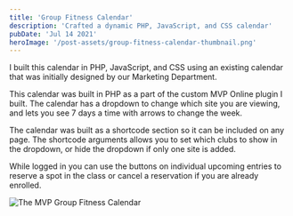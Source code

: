 ```yaml
---
title: 'Group Fitness Calendar'
description: 'Crafted a dynamic PHP, JavaScript, and CSS calendar'
pubDate: 'Jul 14 2021'
heroImage: '/post-assets/group-fitness-calendar-thumbnail.png'
---
```


I built this calendar in PHP, JavaScript, and CSS using an existing calendar that was initially designed by our Marketing Department.

This calendar was built in PHP as a part of the custom MVP Online plugin I built. The calendar has a dropdown to change which site you are viewing, and lets you see 7 days a time with arrows to change the week.

The calendar was built as a shortcode section so it can be included on any page. The shortcode arguments allows you to set which clubs to show in the dropdown, or hide the dropdown if only one site is added.

While logged in you can use the buttons on individual upcoming entries to reserve a spot in the class or cancel a reservation if you are already enrolled.

![The MVP Group Fitness Calendar](/post-assets/group-fitness-calendar.png)
